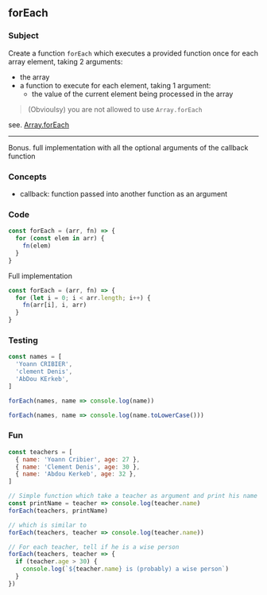 ## forEach

### Subject

Create a function `forEach` which executes a provided function once for each array element, taking 2 arguments:
  - the array
  - a function to execute for each element, taking 1 argument:
    - the value of the current element being processed in the array

> (Obvioulsy) you are not allowed to use `Array.forEach`

see. [Array.forEach](http://devdocs.io/javascript/global_objects/array/foreach)

---

Bonus. full implementation with all the optional arguments of the callback function

### Concepts
- callback: function passed into another function as an argument

### Code

```javascript
const forEach = (arr, fn) => {
  for (const elem in arr) {
    fn(elem)
  }
}
```

Full implementation
```javascript
const forEach = (arr, fn) => {
  for (let i = 0; i < arr.length; i++) {
    fn(arr[i], i, arr)
  }
}
```

### Testing
```javascript
const names = [
  'Yoann CRIBIER',
  'clement Denis',
  'AbDou KErkeb',
]

forEach(names, name => console.log(name))

forEach(names, name => console.log(name.toLowerCase()))
```


### Fun
```javascript
const teachers = [
  { name: 'Yoann Cribier', age: 27 },
  { name: 'Clement Denis', age: 30 },
  { name: 'Abdou Kerkeb', age: 32 },
]

// Simple function which take a teacher as argument and print his name
const printName = teacher => console.log(teacher.name)
forEach(teachers, printName)

// which is similar to
forEach(teachers, teacher => console.log(teacher.name))

// For each teacher, tell if he is a wise person
forEach(teachers, teacher => {
  if (teacher.age > 30) {
    console.log(`${teacher.name} is (probably) a wise person`)
  }
})
```

